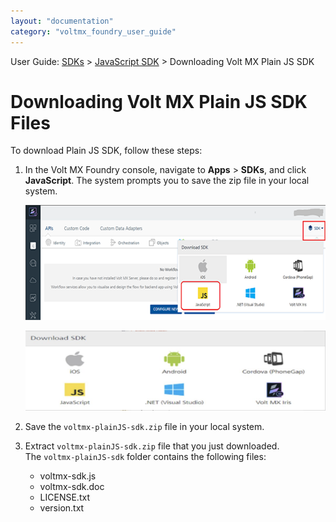 ```yaml
---
layout: "documentation"
category: "voltmx_foundry_user_guide"
---
```


User Guide: [SDKs](../Foundry_SDKs.html) > [JavaScript SDK](Installing_JS_SDK.html) > Downloading Volt MX Plain JS SDK

# Downloading Volt MX Plain JS SDK Files

To download Plain JS SDK, follow these steps:

1.  In the Volt MX Foundry console, navigate to **Apps** > **SDKs**, and click **JavaScript**. The system prompts you to save the zip file in your local system.

    ![](../Resources/Images/JS/SDKJS_594x228.png)

    ![](../Resources/Images/OnPrem/JavaScript-SDKs_595x162.png)

2.  Save the `voltmx-plainJS-sdk.zip` file in your local system.
3.  Extract `voltmx-plainJS-sdk.zip` file that you just downloaded.  
    The `voltmx-plainJS-sdk` folder contains the following files:
    - voltmx-sdk.js
    - voltmx-sdk.doc
    - LICENSE.txt
    - version.txt
